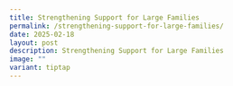 ```yaml
---
title: Strengthening Support for Large Families
permalink: /strengthening-support-for-large-families/
date: 2025-02-18
layout: post
description: Strengthening Support for Large Families
image: ""
variant: tiptap
---
```

